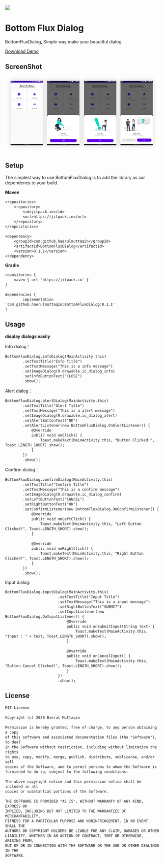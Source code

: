[![](https://jitpack.io/v/haerulmuttaqin/BottomFluxDialog.svg)](https://jitpack.io/#haerulmuttaqin/BottomFluxDialog)

Bottom Flux Dialog
===================
BottomFluxDialog, Simple way make your beautiful dialog

[Download Demo](https://github.com/haerulmuttaqin/BottomFluxDialog/blob/master/app-release.apk)

## ScreenShot
![image](https://github.com/haerulmuttaqin/BottomFluxDialog/blob/master/bottom-flux-ss.png)

## Setup
The simplest way to use BottomFluxDialog is to add the library as aar dependency to your build.

**Maven**

    <repositories>
		<repository>
		    <id>jitpack.io</id>
		    <url>https://jitpack.io</url>
		</repository>
	</repositories>

    <dependency>
        <groupId>com.github.haerulmuttaqin</groupId>
        <artifactId>BottomFluxDialog</artifactId>
        <version>0.1.1</version>
    </dependency>

**Gradle**

    repositories {
        maven { url 'https://jitpack.io' }
    }

    dependencies {
            implementation 'com.github.haerulmuttaqin:BottomFluxDialog:0.1.1'
    }

## Usage

**display dialogs easily**

Info dialog：

    BottomFluxDialog.infoDialog(MainActivity.this)
            .setTextTitle("Info Title")
            .setTextMessage("This is a info message")
            .setImageDialog(R.drawable.ic_dialog_info)
            .setInfoButtonText("CLOSE")
            .show();

Alert dialog：

    BottomFluxDialog.alertDialog(MainActivity.this)
            .setTextTitle("Alert Title")
            .setTextMessage("This is a alert message")
            .setImageDialog(R.drawable.ic_dialog_alert)
            .setAlertButtonText("OK")
            .setAlertListener(new BottomFluxDialog.OnAlertListener() {
                @Override
                public void onClick() {
                    Toast.makeText(MainActivity.this, "Button Clicked!", Toast.LENGTH_SHORT).show();
                }
            })
            .show();

Confirm dialog：

    BottomFluxDialog.confirmDialog(MainActivity.this)
            .setTextTitle("Confirm Title")
            .setTextMessage("This is a confirm message")
            .setImageDialog(R.drawable.ic_dialog_confirm)
            .setLeftButtonText("CANCEL")
            .setRightButtonText("OK")
            .setConfirmListener(new BottomFluxDialog.OnConfirmListener() {
                @Override
                public void onLeftClick() {
                    Toast.makeText(MainActivity.this, "Left Button Clicked!", Toast.LENGTH_SHORT).show();
                }

                @Override
                public void onRightClick() {
                    Toast.makeText(MainActivity.this, "Right Button Clicked!", Toast.LENGTH_SHORT).show();
                }
            })
            .show();
            
Input dialog:

    BottomFluxDialog.inputDialog(MainActivity.this)
                            .setTextTitle("Input Title")
                            .setTextMessage("This is a input message")
                            .setRightButtonText("SUBMIT")
                            .setInputListener(new BottomFluxDialog.OnInputListener() {
                                @Override
                                public void onSubmitInput(String text) {
                                    Toast.makeText(MainActivity.this, "Input : " + text, Toast.LENGTH_SHORT).show();
                                }
    
                                @Override
                                public void onCancelInput() {
                                    Toast.makeText(MainActivity.this, "Button Cancel Clicked!", Toast.LENGTH_SHORT).show();
                                }
                            })
                            .show();

## License

    MIT License
    
    Copyright (c) 2020 Haerul Muttaqin
    
    Permission is hereby granted, free of charge, to any person obtaining a copy
    of this software and associated documentation files (the "Software"), to deal
    in the Software without restriction, including without limitation the rights
    to use, copy, modify, merge, publish, distribute, sublicense, and/or sell
    copies of the Software, and to permit persons to whom the Software is
    furnished to do so, subject to the following conditions:
    
    The above copyright notice and this permission notice shall be included in all
    copies or substantial portions of the Software.
    
    THE SOFTWARE IS PROVIDED "AS IS", WITHOUT WARRANTY OF ANY KIND, EXPRESS OR
    IMPLIED, INCLUDING BUT NOT LIMITED TO THE WARRANTIES OF MERCHANTABILITY,
    FITNESS FOR A PARTICULAR PURPOSE AND NONINFRINGEMENT. IN NO EVENT SHALL THE
    AUTHORS OR COPYRIGHT HOLDERS BE LIABLE FOR ANY CLAIM, DAMAGES OR OTHER
    LIABILITY, WHETHER IN AN ACTION OF CONTRACT, TORT OR OTHERWISE, ARISING FROM,
    OUT OF OR IN CONNECTION WITH THE SOFTWARE OR THE USE OR OTHER DEALINGS IN THE
    SOFTWARE.


